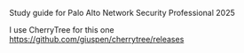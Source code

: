 Study guide for Palo Alto Network Security Professional 2025

I use CherryTree for this one
https://github.com/giuspen/cherrytree/releases

